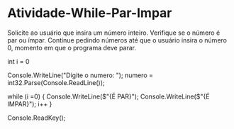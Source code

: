# Atividade-While-Par-Impar
Solicite ao usuário que insira um número inteiro. Verifique se o número é par ou ímpar. Continue pedindo números até que o usuário insira o número 0, momento em que o programa deve parar.

int i = 0

Console.WriteLine("Digite o numero: ");
numero = int32.Parse(Console.ReadLine());

while (i =0)
{
Console.WriteLine($"{É PAR}");
Console.WriteLine($"{É IMPAR}");
i++
}

Console.ReadKey();
